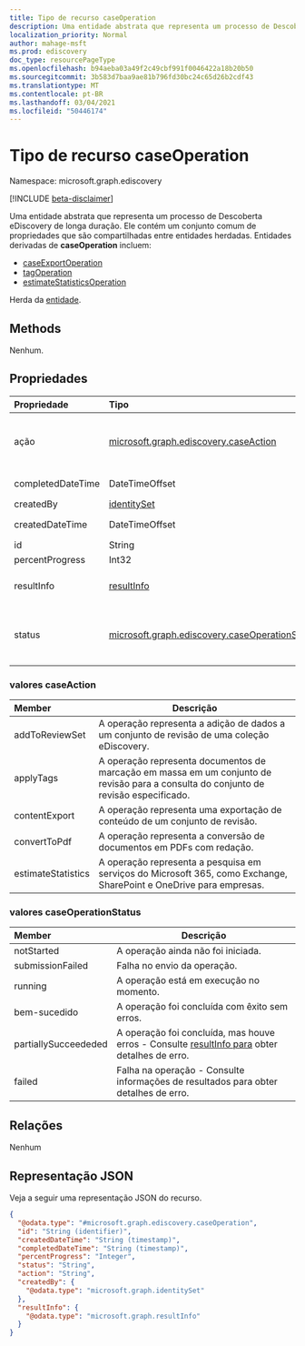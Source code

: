 ```yaml
---
title: Tipo de recurso caseOperation
description: Uma entidade abstrata que representa um processo de Descoberta eDiscovery de longa duração.
localization_priority: Normal
author: mahage-msft
ms.prod: ediscovery
doc_type: resourcePageType
ms.openlocfilehash: b94aeba03a49f2c49cbf991f0046422a18b20b50
ms.sourcegitcommit: 3b583d7baa9ae81b796fd30bc24c65d26b2cdf43
ms.translationtype: MT
ms.contentlocale: pt-BR
ms.lasthandoff: 03/04/2021
ms.locfileid: "50446174"
---
```

# <a name="caseoperation-resource-type"></a>Tipo de recurso caseOperation

Namespace: microsoft.graph.ediscovery

[!INCLUDE [beta-disclaimer](../../includes/beta-disclaimer.md)]

Uma entidade abstrata que representa um processo de Descoberta eDiscovery de longa duração. Ele contém um conjunto comum de propriedades que são compartilhadas entre entidades herdadas.  Entidades derivadas de **caseOperation** incluem:

- [caseExportOperation](../resources/ediscovery-caseexportoperation.md)
- [tagOperation](../resources/ediscovery-tagoperation.md)
- [estimateStatisticsOperation](../resources/ediscovery-estimatestatisticsoperation.md)

Herda da [entidade](../resources/entity.md).

## <a name="methods"></a>Methods

Nenhum.

## <a name="properties"></a>Propriedades

|Propriedade|Tipo|Descrição|
|:---|:---|:---|
|ação|[microsoft.graph.ediscovery.caseAction](../resources/ediscovery-caseoperation.md#caseaction-values)| O tipo de ação que a operação representa. Os valores possíveis são: `addToReviewSet` , `applyTags` , `contentExport` , `convertToPdf``estimateStatistics`|
|completedDateTime|DateTimeOffset| A data e a hora em que a operação foi concluída. |
|createdBy|[identitySet](../resources/identityset.md)| O usuário que criou a operação. |
|createdDateTime|DateTimeOffset| A data e a hora em que a operação foi criada. |
|id|String| A ID da operação. Somente leitura. |
|percentProgress|Int32| O progresso da operação. |
|resultInfo|[resultInfo](../resources/resultinfo.md)| Contém informações de resultados específicas de falha e sucesso. |
|status|[microsoft.graph.ediscovery.caseOperationStatus](../resources/ediscovery-caseoperation.md#caseoperationstatus-values)| O status da operação de caso. Os possíveis valores são: `notStarted`, `submissionFailed`, `running`, `succeeded`, `partiallySucceeded`, `failed`.|

### <a name="caseaction-values"></a>valores caseAction

|Member|Descrição|
|:----|-----------|
| addToReviewSet | A operação representa a adição de dados a um conjunto de revisão de uma coleção eDiscovery. |
| applyTags | A operação representa documentos de marcação em massa em um conjunto de revisão para a consulta do conjunto de revisão especificado. |
| contentExport | A operação representa uma exportação de conteúdo de um conjunto de revisão. |
| convertToPdf | A operação representa a conversão de documentos em PDFs com redação. |
| estimateStatistics  | A operação representa a pesquisa em serviços do Microsoft 365, como Exchange, SharePoint e OneDrive para empresas. |

### <a name="caseoperationstatus-values"></a>valores caseOperationStatus

|Member|Descrição|
|:----|-----------|
| notStarted | A operação ainda não foi iniciada. |
| submissionFailed | Falha no envio da operação. |
| running | A operação está em execução no momento. |
| bem-sucedido | A operação foi concluída com êxito sem erros. |
| partiallySucceededed | A operação foi concluída, mas houve erros - Consulte [resultInfo para](../resources/resultinfo.md) obter detalhes de erro. |
| failed | Falha na operação - Consulte informações de resultados para obter detalhes de erro. |

## <a name="relationships"></a>Relações

Nenhum

## <a name="json-representation"></a>Representação JSON

Veja a seguir uma representação JSON do recurso.
<!-- {
  "blockType": "resource",
  "keyProperty": "id",
  "@odata.type": "microsoft.graph.ediscovery.caseOperation",
  "baseType": "microsoft.graph.entity",
  "openType": false
}
-->

``` json
{
  "@odata.type": "#microsoft.graph.ediscovery.caseOperation",
  "id": "String (identifier)",
  "createdDateTime": "String (timestamp)",
  "completedDateTime": "String (timestamp)",
  "percentProgress": "Integer",
  "status": "String",
  "action": "String",
  "createdBy": {
    "@odata.type": "microsoft.graph.identitySet"
  },
  "resultInfo": {
    "@odata.type": "microsoft.graph.resultInfo"
  }
}
```
